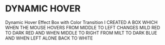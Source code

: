 # DYNAMIC HOVER
 Dynamic Hover Effect Box with Color Transition
 I CREATED A BOX WHICH WHEN THE MOUSE HOVERS FROM MIDDLE TO LEFT CHANGES MILD RED TO DARK RED AND WHEN MIDDLE TO RIGHT FROM MILT TO DARK BLUE AND WHEN LEFT ALONE BACK TO WHITE